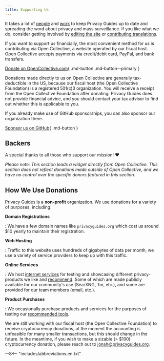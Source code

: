 ```yaml
---
title: Supporting Us
---
```

<!-- markdownlint-disable MD036 -->
It takes a lot of [people](https://github.com/privacyguides/privacyguides.org/graphs/contributors) and [work](https://github.com/privacyguides/privacyguides.org/pulse/monthly) to keep Privacy Guides up to date and spreading the word about privacy and mass surveillance. If you like what we do, consider getting involved by [editing the site](https://github.com/privacyguides/privacyguides.org) or [contributing translations](https://crowdin.com/project/privacyguides).

If you want to support us financially, the most convenient method for us is contributing via Open Collective, a website operated by our fiscal host. Open Collective accepts payments via credit/debit card, PayPal, and bank transfers.

[Donate on OpenCollective.com](https://opencollective.com/privacyguides/donate){ .md-button .md-button--primary }

Donations made directly to us on Open Collective are generally tax-deductible in the US, because our fiscal host (the Open Collective Foundation) is a registered 501(c)3 organization. You will receive a receipt from the Open Collective Foundation after donating. Privacy Guides does not provide financial advice, and you should contact your tax advisor to find out whether this is applicable to you.

If you already make use of GitHub sponsorships, you can also sponsor our organization there.

[Sponsor us on GitHub](https://github.com/sponsors/privacyguides){ .md-button }

## Backers

A special thanks to all those who support our mission! :heart:

*Please note: This section loads a widget directly from Open Collective. This section does not reflect donations made outside of Open Collective, and we have no control over the specific donors featured in this section.*

<script src="https://opencollective.com/privacyguides/banner.js"></script>

## How We Use Donations

Privacy Guides is a **non-profit** organization. We use donations for a variety of purposes, including:

**Domain Registrations**

:   We have a few domain names like `privacyguides.org` which cost us around $10 yearly to maintain their registration.

**Web Hosting**

:   Traffic to this website uses hundreds of gigabytes of data per month, we use a variety of service providers to keep up with this traffic.

**Online Services**

:   We host [internet services](https://privacyguides.net) for testing and showcasing different privacy-products we like and [recommend](../tools.md). Some of which are made publicly available for our community's use (SearXNG, Tor, etc.), and some are provided for our team members (email, etc.).

**Product Purchases**

:   We occasionally purchase products and services for the purposes of testing our [recommended tools](../tools.md).

We are still working with our fiscal host (the Open Collective Foundation) to receive cryptocurrency donations, at the moment the accounting is unfeasible for many smaller transactions, but this should change in the future. In the meantime, if you wish to make a sizable (> $100) cryptocurrency donation, please reach out to [jonah@privacyguides.org](mailto:jonah@privacyguides.org).

--8<-- "includes/abbreviations.en.txt"

